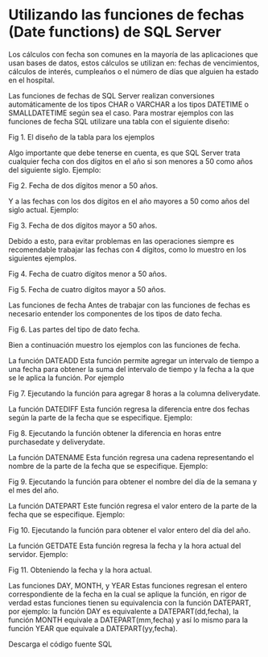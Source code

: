 # Utilizando las funciones de fechas (Date functions) de SQL Server

Los cálculos con fecha son comunes en la mayoría de las aplicaciones que usan bases de datos, estos cálculos se utilizan en: fechas de vencimientos, cálculos de interés, cumpleaños o el número de días que alguien ha estado en el hospital.

Las funciones de fechas de SQL Server realizan conversiones automáticamente de los tipos CHAR o VARCHAR a los tipos DATETIME o SMALLDATETIME según sea el caso. Para mostrar ejemplos con las funciones de fecha SQL utilizare una tabla con el siguiente diseño:

Fig 1. El diseño de la tabla para los ejemplos



Algo importante que debe tenerse en cuenta, es que SQL Server trata cualquier fecha con dos dígitos en el año si son menores a 50 como años del siguiente siglo. Ejemplo:

Fig 2. Fecha de dos dígitos menor a 50 años.



Y a las fechas con los dos dígitos en el año mayores a 50 como años del siglo actual. Ejemplo:

Fig 3. Fecha de dos dígitos mayor a 50 años.



Debido a esto, para evitar problemas en las operaciones siempre es recomendable trabajar las fechas con 4 dígitos, como lo muestro en los siguientes ejemplos.

Fig 4. Fecha de cuatro dígitos menor a 50 años.



Fig 5. Fecha de cuatro dígitos mayor a 50 años.



Las funciones de fecha
Antes de trabajar con las funciones de fechas es necesario entender los componentes de los tipos de dato fecha.

Fig 6. Las partes del tipo de dato fecha.



Bien a continuación muestro los ejemplos con las funciones de fecha.

La función DATEADD
Esta función permite agregar un intervalo de tiempo a una fecha para obtener la suma del intervalo de tiempo y la fecha a la que se le aplica la función. Por ejemplo

Fig 7. Ejecutando la función para agregar 8 horas a la columna deliverydate.



La función DATEDIFF
Esta función regresa la diferencia entre dos fechas según la parte de la fecha que se especifique. Ejemplo:

Fig 8. Ejecutando la función obtener la diferencia en horas entre purchasedate y deliverydate.



La función DATENAME
Esta función regresa una cadena representando el nombre de la parte de la fecha que se especifique. Ejemplo:

Fig 9. Ejecutando la función para obtener el nombre del día de la semana y el mes del año.



La función DATEPART
Este función regresa el valor entero de la parte de la fecha que se especifique. Ejemplo:

Fig 10. Ejecutando la función para obtener el valor entero del día del año.



La función GETDATE
Esta función regresa la fecha y la hora actual del servidor. Ejemplo:

Fig 11. Obteniendo la fecha y la hora actual.



Las funciones DAY, MONTH, y YEAR
Estas funciones regresan el entero correspondiente de la fecha en la cual se aplique la función, en rigor de verdad estas funciones tienen su equivalencia con la función DATEPART, por ejemplo: la función DAY es equivalente a DATEPART(dd,fecha), la función MONTH equivale a DATEPART(mm,fecha) y así lo mismo para la función YEAR que equivale a DATEPART(yy,fecha).

Descarga el código fuente SQL
